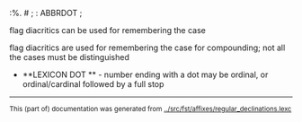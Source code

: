 

































































:%. # ;
: ABBRDOT ;
























































































flag diacritics can be used for remembering the case 















flag diacritics are used for remembering the case for compounding; 
not all the cases must be distinguished












































 * **LEXICON DOT   ** - number ending with a dot may be ordinal, or ordinal/cardinal followed by a full stop










* * *
<small>This (part of) documentation was generated from [../src/fst/affixes/regular_declinations.lexc](http://github.com/giellalt/lang-est/blob/main/../src/fst/affixes/regular_declinations.lexc)</small>